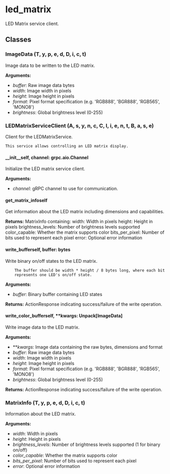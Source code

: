 # led_matrix

LED Matrix service client.

## Classes

### ImageData (T, y, p, e, d, D, i, c, t)

Image data to be written to the LED matrix.

**Arguments:**
- *buffer*: Raw image data bytes
- *width*: Image width in pixels
- *height*: Image height in pixels
- *format*: Pixel format specification (e.g. 'RGB888', 'BGR888', 'RGB565', 'MONO8')
- *brightness*: Global brightness level (0-255)

### LEDMatrixServiceClient (A, s, y, n, c, C, l, i, e, n, t, B, a, s, e)

Client for the LEDMatrixService.

    This service allows controlling an LED matrix display.

#### __init__self, channel: grpc.aio.Channel

Initialize the LED matrix service client.

**Arguments:**
- *channel*: gRPC channel to use for communication.

#### get_matrix_infoself

Get information about the LED matrix including dimensions and capabilities.

**Returns:**
            MatrixInfo containing:
                width: Width in pixels
                height: Height in pixels
                brightness_levels: Number of brightness levels supported
                color_capable: Whether the matrix supports color
                bits_per_pixel: Number of bits used to represent each pixel
                error: Optional error information

#### write_bufferself, buffer: bytes

Write binary on/off states to the LED matrix.

        The buffer should be width * height / 8 bytes long, where each bit
        represents one LED's on/off state.

**Arguments:**
- *buffer*: Binary buffer containing LED states

**Returns:**
            ActionResponse indicating success/failure of the write operation.

#### write_color_bufferself, **kwargs: Unpack[ImageData]

Write image data to the LED matrix.

**Arguments:**
- ***kwargs*: Image data containing the raw bytes, dimensions and format
- *buffer*: Raw image data bytes
- *width*: Image width in pixels
- *height*: Image height in pixels
- *format*: Pixel format specification (e.g. 'RGB888', 'BGR888', 'RGB565', 'MONO8')
- *brightness*: Global brightness level (0-255)

**Returns:**
            ActionResponse indicating success/failure of the write operation.

### MatrixInfo (T, y, p, e, d, D, i, c, t)

Information about the LED matrix.

**Arguments:**
- *width*: Width in pixels
- *height*: Height in pixels
- *brightness_levels*: Number of brightness levels supported (1 for binary on/off)
- *color_capable*: Whether the matrix supports color
- *bits_per_pixel*: Number of bits used to represent each pixel
- *error*: Optional error information
